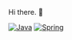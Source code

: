 Hi there. 👋

[![Java](https://img.shields.io/badge/-Java-007396?style=plastic&logo=Java&logoColor=white)](https://www.java.com/) [![Spring](https://img.shields.io/badge/-Spring-74C651?style=plastic&logo=Spring&logoColor=white)](https://spring.io/)
